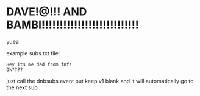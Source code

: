 # DAVE!@!!! AND BAMBI!!!!!!!!!!!!!!!!!!!!!!!!!!!

yuea

example subs.txt file:
```
Hey its me dad from fnf!
Ok????
```
just call the dnbsubs event but keep v1 blank and it will automatically go to the next sub